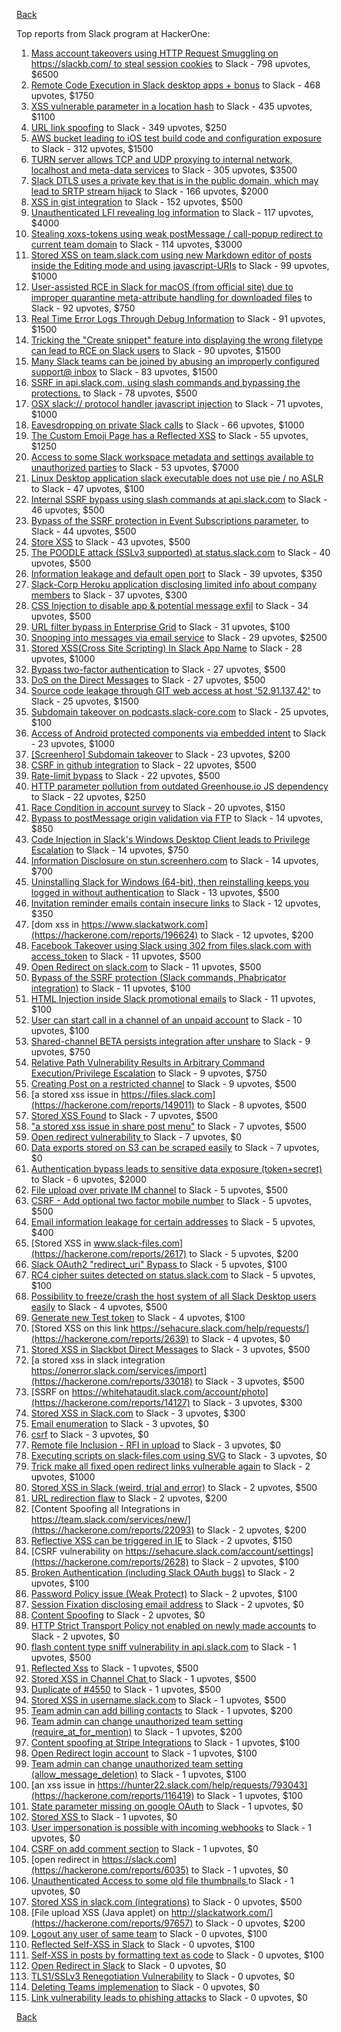 [Back](../README.md)

Top reports from Slack program at HackerOne:

1. [Mass account takeovers using HTTP Request Smuggling on https://slackb.com/ to steal session cookies](https://hackerone.com/reports/737140) to Slack - 798 upvotes, $6500
2. [Remote Code Execution in Slack desktop apps + bonus](https://hackerone.com/reports/783877) to Slack - 468 upvotes, $1750
3. [XSS vulnerable parameter in a location hash](https://hackerone.com/reports/146336) to Slack - 435 upvotes, $1100
4. [URL link spoofing](https://hackerone.com/reports/481472) to Slack - 349 upvotes, $250
5. [AWS bucket leading to iOS test build code and configuration exposure](https://hackerone.com/reports/404822) to Slack - 312 upvotes, $1500
6. [TURN server allows TCP and UDP proxying to internal network, localhost and meta-data services](https://hackerone.com/reports/333419) to Slack - 305 upvotes, $3500
7. [Slack DTLS uses a private key that is in the public domain, which may lead to SRTP stream hijack](https://hackerone.com/reports/531032) to Slack - 166 upvotes, $2000
8. [XSS in gist integration](https://hackerone.com/reports/11073) to Slack - 152 upvotes, $500
9. [Unauthenticated LFI revealing log information](https://hackerone.com/reports/272578) to Slack - 117 upvotes, $4000
10. [Stealing xoxs-tokens using weak postMessage / call-popup redirect to current team domain](https://hackerone.com/reports/207170) to Slack - 114 upvotes, $3000
11. [Stored XSS on team.slack.com using new Markdown editor of posts inside the Editing mode and using javascript-URIs](https://hackerone.com/reports/132104) to Slack - 99 upvotes, $1000
12. [User-assisted RCE in Slack for macOS (from official site) due to improper quarantine meta-attribute handling for downloaded files](https://hackerone.com/reports/470637) to Slack - 92 upvotes, $750
13. [Real Time Error Logs Through Debug Information](https://hackerone.com/reports/503283) to Slack - 91 upvotes, $1500
14. [Tricking the "Create snippet" feature into displaying the wrong filetype can lead to RCE on Slack users](https://hackerone.com/reports/833080) to Slack - 90 upvotes, $1500
15. [Many Slack teams can be joined by abusing an improperly configured support@ inbox](https://hackerone.com/reports/239623) to Slack - 83 upvotes, $1500
16. [SSRF in api.slack.com, using slash commands and bypassing the protections.](https://hackerone.com/reports/381129) to Slack - 78 upvotes, $500
17. [OSX slack:// protocol handler javascript injection](https://hackerone.com/reports/79348) to Slack - 71 upvotes, $1000
18. [Eavesdropping on private Slack calls](https://hackerone.com/reports/184698) to Slack - 66 upvotes, $1000
19. [The Custom Emoji Page has a Reflected XSS](https://hackerone.com/reports/258198) to Slack - 55 upvotes, $1250
20. [Access to some Slack workspace metadata and settings available to unauthorized parties](https://hackerone.com/reports/130133) to Slack - 53 upvotes, $7000
21. [Linux Desktop application slack executable does not use pie / no ASLR](https://hackerone.com/reports/415272) to Slack - 47 upvotes, $100
22. [Internal SSRF bypass using slash commands at api.slack.com](https://hackerone.com/reports/356765) to Slack - 46 upvotes, $500
23. [Bypass of the SSRF protection in Event Subscriptions parameter.](https://hackerone.com/reports/386292) to Slack - 44 upvotes, $500
24. [Store XSS](https://hackerone.com/reports/187410) to Slack - 43 upvotes, $500
25. [The POODLE attack (SSLv3 supported) at status.slack.com](https://hackerone.com/reports/375097) to Slack - 40 upvotes, $500
26. [Information leakage and default open port](https://hackerone.com/reports/305518) to Slack - 39 upvotes, $350
27. [Slack-Corp Heroku application disclosing limited info about company members](https://hackerone.com/reports/966814) to Slack - 37 upvotes, $300
28. [CSS Injection to disable app & potential message exfil](https://hackerone.com/reports/679969) to Slack - 34 upvotes, $500
29. [URL filter bypass in Enterprise Grid](https://hackerone.com/reports/500348) to Slack - 31 upvotes, $100
30. [Snooping into messages via email service](https://hackerone.com/reports/163938) to Slack - 29 upvotes, $2500
31. [ Stored XSS(Cross Site Scripting) In Slack App Name](https://hackerone.com/reports/159460) to Slack - 28 upvotes, $1000
32. [Bypass  two-factor authentication](https://hackerone.com/reports/121696) to Slack - 27 upvotes, $500
33. [DoS on the Direct Messages](https://hackerone.com/reports/746003) to Slack - 27 upvotes, $500
34. [Source code leakage through GIT web access at host '52.91.137.42'](https://hackerone.com/reports/148068) to Slack - 25 upvotes, $1500
35. [Subdomain takeover on podcasts.slack-core.com](https://hackerone.com/reports/195350) to Slack - 25 upvotes, $100
36. [Access of Android protected components via embedded intent](https://hackerone.com/reports/200427) to Slack - 23 upvotes, $1000
37. [[Screenhero] Subdomain takeover](https://hackerone.com/reports/142096) to Slack - 23 upvotes, $200
38. [CSRF in github integration](https://hackerone.com/reports/174328) to Slack - 22 upvotes, $500
39. [Rate-limit bypass](https://hackerone.com/reports/165727) to Slack - 22 upvotes, $500
40. [HTTP parameter pollution from outdated Greenhouse.io JS dependency](https://hackerone.com/reports/335339) to Slack - 22 upvotes, $250
41. [Race Condition in account survey](https://hackerone.com/reports/165570) to Slack - 20 upvotes, $150
42. [Bypass to postMessage origin validation via FTP](https://hackerone.com/reports/210654) to Slack - 14 upvotes, $850
43. [Code Injection in Slack's Windows Desktop Client leads to Privilege Escalation](https://hackerone.com/reports/162955) to Slack - 14 upvotes, $750
44. [Information Disclosure on stun.screenhero.com](https://hackerone.com/reports/175061) to Slack - 14 upvotes, $700
45. [Uninstalling Slack for Windows (64-bit), then reinstalling keeps you logged in without authentication](https://hackerone.com/reports/238260) to Slack - 13 upvotes, $500
46. [Invitation reminder emails contain insecure links](https://hackerone.com/reports/327674) to Slack - 12 upvotes, $350
47. [dom xss in https://www.slackatwork.com](https://hackerone.com/reports/196624) to Slack - 12 upvotes, $200
48. [Facebook Takeover using Slack using 302 from files.slack.com with access_token](https://hackerone.com/reports/6017) to Slack - 11 upvotes, $500
49. [Open Redirect on slack.com](https://hackerone.com/reports/140447) to Slack - 11 upvotes, $500
50. [Bypass of the SSRF protection (Slack commands, Phabricator integration)](https://hackerone.com/reports/61312) to Slack - 11 upvotes, $100
51. [HTML Injection inside Slack promotional emails](https://hackerone.com/reports/321029) to Slack - 11 upvotes, $100
52. [User can start call in a channel of an unpaid account](https://hackerone.com/reports/147369) to Slack - 10 upvotes, $100
53. [Shared-channel BETA persists integration after unshare](https://hackerone.com/reports/291822) to Slack - 9 upvotes, $750
54. [Relative Path Vulnerability Results in Arbitrary Command Execution/Privilege Escalation](https://hackerone.com/reports/784714) to Slack - 9 upvotes, $750
55. [Creating Post on a restricted channel](https://hackerone.com/reports/151459) to Slack - 9 upvotes, $500
56. [a stored xss issue in https://files.slack.com](https://hackerone.com/reports/149011) to Slack - 8 upvotes, $500
57. [Stored XSS Found](https://hackerone.com/reports/9774) to Slack - 7 upvotes, $500
58. ["a stored xss issue in share post menu"](https://hackerone.com/reports/148848) to Slack - 7 upvotes, $500
59. [Open redirect vulnerability ](https://hackerone.com/reports/2731) to Slack - 7 upvotes, $0
60. [Data exports stored on S3 can be scraped easily](https://hackerone.com/reports/2746) to Slack - 7 upvotes, $0
61. [Authentication bypass leads to sensitive data exposure (token+secret)](https://hackerone.com/reports/129918) to Slack - 6 upvotes, $2000
62. [File upload over private IM channel](https://hackerone.com/reports/143903) to Slack - 5 upvotes, $500
63. [CSRF - Add optional two factor mobile number](https://hackerone.com/reports/155774) to Slack - 5 upvotes, $500
64. [Email information leakage for certain addresses](https://hackerone.com/reports/169992) to Slack - 5 upvotes, $400
65. [Stored XSS in www.slack-files.com](https://hackerone.com/reports/2617) to Slack - 5 upvotes, $200
66. [Slack OAuth2 "redirect_uri" Bypass ](https://hackerone.com/reports/2575) to Slack - 5 upvotes, $100
67. [RC4 cipher suites detected on status.slack.com](https://hackerone.com/reports/99157) to Slack - 5 upvotes, $100
68. [Possibility to freeze/crash the host system of all Slack Desktop users easily](https://hackerone.com/reports/392728) to Slack - 4 upvotes, $500
69. [Generate new Test token](https://hackerone.com/reports/147544) to Slack - 4 upvotes, $100
70. [Stored XSS on this link https://sehacure.slack.com/help/requests/](https://hackerone.com/reports/2639) to Slack - 4 upvotes, $0
71. [Stored XSS in Slackbot Direct Messages](https://hackerone.com/reports/4561) to Slack - 3 upvotes, $500
72. [a stored xss in  slack integration  https://onerror.slack.com/services/import](https://hackerone.com/reports/33018) to Slack - 3 upvotes, $500
73. [SSRF on https://whitehataudit.slack.com/account/photo](https://hackerone.com/reports/14127) to Slack - 3 upvotes, $300
74. [Stored XSS in Slack.com](https://hackerone.com/reports/6002) to Slack - 3 upvotes, $300
75. [Email enumeration](https://hackerone.com/reports/2766) to Slack - 3 upvotes, $0
76. [csrf](https://hackerone.com/reports/2635) to Slack - 3 upvotes, $0
77. [Remote file Inclusion - RFI in upload](https://hackerone.com/reports/14092) to Slack - 3 upvotes, $0
78. [Executing scripts on slack-files.com using SVG](https://hackerone.com/reports/100565) to Slack - 3 upvotes, $0
79. [Trick make all fixed open redirect links vulnerable again](https://hackerone.com/reports/104087) to Slack - 2 upvotes, $1000
80. [Stored XSS in Slack (weird, trial and error)](https://hackerone.com/reports/96337) to Slack - 2 upvotes, $500
81. [URL redirection flaw](https://hackerone.com/reports/2622) to Slack - 2 upvotes, $200
82. [Content Spoofing all Integrations in https://team.slack.com/services/new/](https://hackerone.com/reports/22093) to Slack - 2 upvotes, $200
83. [Reflective XSS can be triggered in IE](https://hackerone.com/reports/2497) to Slack - 2 upvotes, $150
84. [CSRF vulnerability on https://sehacure.slack.com/account/settings](https://hackerone.com/reports/2628) to Slack - 2 upvotes, $100
85. [Broken Authentication (including Slack OAuth bugs)](https://hackerone.com/reports/2559) to Slack - 2 upvotes, $100
86. [Password Policy issue (Weak Protect)](https://hackerone.com/reports/17160) to Slack - 2 upvotes, $100
87. [Session Fixation disclosing email address](https://hackerone.com/reports/2582) to Slack - 2 upvotes, $0
88. [Content Spoofing](https://hackerone.com/reports/2979) to Slack - 2 upvotes, $0
89. [HTTP Strict Transport Policy not enabled on newly made accounts](https://hackerone.com/reports/26763) to Slack - 2 upvotes, $0
90. [flash content type sniff vulnerability in api.slack.com](https://hackerone.com/reports/3455) to Slack - 1 upvotes, $500
91. [Reflected Xss](https://hackerone.com/reports/2777) to Slack - 1 upvotes, $500
92. [Stored XSS in Channel Chat ](https://hackerone.com/reports/2652) to Slack - 1 upvotes, $500
93. [Duplicate of #4550](https://hackerone.com/reports/4638) to Slack - 1 upvotes, $500
94. [Stored XSS in username.slack.com](https://hackerone.com/reports/2625) to Slack - 1 upvotes, $500
95. [Team admin can add billing contacts](https://hackerone.com/reports/47940) to Slack - 1 upvotes, $200
96. [Team admin can change unauthorized team setting (require_at_for_mention)](https://hackerone.com/reports/46747) to Slack - 1 upvotes, $200
97. [Content spoofing at Stripe Integrations](https://hackerone.com/reports/21248) to Slack - 1 upvotes, $100
98. [Open Redirect login account](https://hackerone.com/reports/16718) to Slack - 1 upvotes, $100
99. [Team admin can change unauthorized team setting (allow_message_deletion)](https://hackerone.com/reports/46750) to Slack - 1 upvotes, $100
100. [an xss issue in https://hunter22.slack.com/help/requests/793043](https://hackerone.com/reports/116419) to Slack - 1 upvotes, $100
101. [State parameter missing on google OAuth](https://hackerone.com/reports/2688) to Slack - 1 upvotes, $0
102. [Stored XSS ](https://hackerone.com/reports/2926) to Slack - 1 upvotes, $0
103. [User impersonation is possible with incoming webhooks](https://hackerone.com/reports/3722) to Slack - 1 upvotes, $0
104. [CSRF on add comment section](https://hackerone.com/reports/2638) to Slack - 1 upvotes, $0
105. [open redirect in https://slack.com](https://hackerone.com/reports/6035) to Slack - 1 upvotes, $0
106. [Unauthenticated Access to some old file thumbnails ](https://hackerone.com/reports/145621) to Slack - 1 upvotes, $0
107. [Stored XSS in slack.com (integrations)](https://hackerone.com/reports/10297) to Slack - 0 upvotes, $500
108. [File upload XSS (Java applet) on http://slackatwork.com/](https://hackerone.com/reports/97657) to Slack - 0 upvotes, $200
109. [Logout any user of same team](https://hackerone.com/reports/54610) to Slack - 0 upvotes, $100
110. [Reflected Self-XSS in Slack](https://hackerone.com/reports/97683) to Slack - 0 upvotes, $100
111. [Self-XSS in posts by formatting text as code](https://hackerone.com/reports/89505) to Slack - 0 upvotes, $100
112. [Open Redirect in Slack](https://hackerone.com/reports/4549) to Slack - 0 upvotes, $0
113. [TLS1/SSLv3 Renegotiation Vulnerability](https://hackerone.com/reports/5617) to Slack - 0 upvotes, $0
114. [Deleting Teams implemenation](https://hackerone.com/reports/2975) to Slack - 0 upvotes, $0
115. [Link vulnerability leads to phishing attacks](https://hackerone.com/reports/66994) to Slack - 0 upvotes, $0


[Back](../README.md)